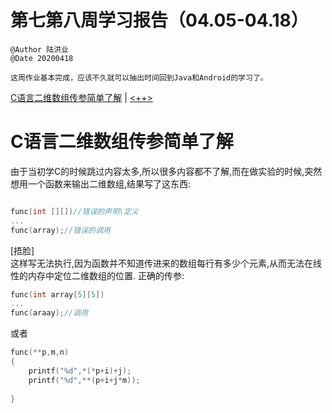 # 第七第八周学习报告（04.05-04.18）
`@Author 陆洪业`  
`@Date 20200418`  
```
这周作业基本完成，应该不久就可以抽出时间回到Java和Android的学习了。
```
[C语言二维数组传参简单了解](#1) | [<++>](#2)  
# <a id='1'>C语言二维数组传参简单了解</a>  
由于当初学C的时候跳过内容太多,所以很多内容都不了解,而在做实验的时候,突然想用一个函数来输出二维数组,结果写了这东西:
```C

func(int [][])//错误的声明\定义
...
func(array);//错误的调用
```
[捂脸]  
这样写无法执行,因为函数并不知道传进来的数组每行有多少个元素,从而无法在线性的内存中定位二维数组的位置.
正确的传参:  
```C
func(int array[5][5])
...
func(araay);//调用
```
或者
```C
func(**p,m,n)
{
    printf("%d",*(*p+i)+j);
    printf("%d",**(p+i+j*m));
    
}

```
